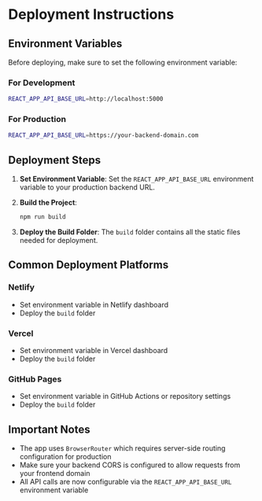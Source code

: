 # Deployment Instructions

## Environment Variables

Before deploying, make sure to set the following environment variable:

### For Development
```bash
REACT_APP_API_BASE_URL=http://localhost:5000
```

### For Production
```bash
REACT_APP_API_BASE_URL=https://your-backend-domain.com
```

## Deployment Steps

1. **Set Environment Variable**: Set the `REACT_APP_API_BASE_URL` environment variable to your production backend URL.

2. **Build the Project**:
   ```bash
   npm run build
   ```

3. **Deploy the Build Folder**: The `build` folder contains all the static files needed for deployment.

## Common Deployment Platforms

### Netlify
- Set environment variable in Netlify dashboard
- Deploy the `build` folder

### Vercel
- Set environment variable in Vercel dashboard
- Deploy the `build` folder

### GitHub Pages
- Set environment variable in GitHub Actions or repository settings
- Deploy the `build` folder

## Important Notes

- The app uses `BrowserRouter` which requires server-side routing configuration for production
- Make sure your backend CORS is configured to allow requests from your frontend domain
- All API calls are now configurable via the `REACT_APP_API_BASE_URL` environment variable
